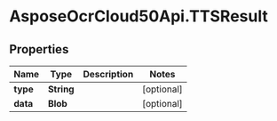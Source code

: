 # AsposeOcrCloud50Api.TTSResult

## Properties

Name | Type | Description | Notes
------------ | ------------- | ------------- | -------------
**type** | **String** |  | [optional] 
**data** | **Blob** |  | [optional] 


